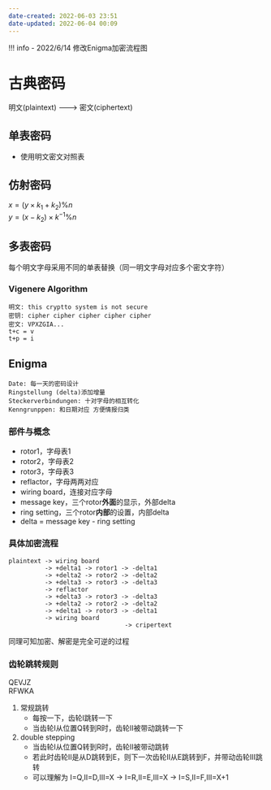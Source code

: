 ```yaml
---
date-created: 2022-06-03 23:51
date-updated: 2022-06-04 00:09
---
```

!!! info
	- 2022/6/14 修改Enigma加密流程图
# 古典密码

明文(plaintext) ---> 密文(ciphertext)

## 单表密码

- 使用明文密文对照表

## 仿射密码

$x = (y \times k_1+k_2 )\%n$  
$y = (x-k_2)\times k^{-1} \%n$

## 多表密码

每个明文字母采用不同的单表替换（同一明文字母对应多个密文字符）

### Vigenere Algorithm

```
明文: this cryptto system is not secure
密钥: cipher cipher cipher cipher cipher
密文: VPXZGIA...
t+c = v
t+p = i
```

## Enigma

```
Date: 每一天的密码设计
Ringstellung (delta)添加增量
Steckerverbindungen: 十对字母的相互转化
Kenngrunppen: 和日期对应 方便情报归类
```

### 部件与概念

- rotor1，字母表1
- rotor2，字母表2
- rotor3，字母表3
- reflactor，字母两两对应
- wiring board，连接对应字母
- message key，三个rotor**外面**的显示，外部delta
- ring setting，三个rotor**内部**的设置，内部delta
- delta = message key - ring setting

### 具体加密流程

```
plaintext -> wiring board 
          -> +delta1 -> rotor1 -> -delta1
		  -> +delta2 -> rotor2 -> -delta2
		  -> +delta3 -> rotor3 -> -delta3
		  -> reflactor 
		  -> +delta3 -> rotor3 -> -delta3
		  -> +delta2 -> rotor2 -> -delta2
		  -> +delta1 -> rotor3 -> -delta1 
		  -> wiring board 
		  						-> cripertext
```

同理可知加密、解密是完全可逆的过程  

### 齿轮跳转规则

QEVJZ  
RFWKA  

1. 常规跳转
   - 每按一下，齿轮I跳转一下
   - 当齿轮I从位置Q转到R时，齿轮Ⅱ被带动跳转一下
2. double stepping
   - 当齿轮I从位置Q转到R时，齿轮Ⅱ被带动跳转
   - 若此时齿轮Ⅱ是从D跳转到E，则下一次齿轮Ⅱ从E跳转到F，并带动齿轮Ⅲ跳转
   - 可以理解为 I=Q,Ⅱ=D,Ⅲ=X -> I=R,Ⅱ=E,Ⅲ=X -> I=S,Ⅱ=F,Ⅲ=X+1
